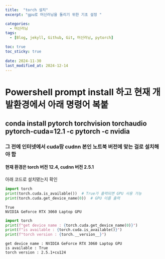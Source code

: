 ```yaml
---
title:  "torch 설치"
excerpt: "gpu로 머신러닝을 돌리기 위한 기초 설정 "

categories:
  - 머신러닝
tags:
  - [Blog, jekyll, Github, Git, 머신러닝, pytorch]

toc: true
toc_sticky: true
 
date: 2024-11-30
last_modified_at: 2024-12-14
---
```

# Powershell prompt install 하고 현재 개발환경에서 아래 명령어 복붙

## conda install pytorch torchvision torchaudio pytorch-cuda=12.1 -c pytorch -c nvidia

### 그 전에 인터넷에서 cuda랑 cudnn 본인 노트북 버전에 맞는 걸로 설치해야 함

#### 현재 환경은 torch 버전 12.4, cudnn 버전 2.5.1

아래 코드로 설치됐는지 확인


```python
import torch
print(torch.cuda.is_available())  # True가 출력되면 GPU 사용 가능
print(torch.cuda.get_device_name(0))  # GPU 이름 출력
```

    True
    NVIDIA GeForce RTX 3060 Laptop GPU
    


```python
import torch
print(f"get device name : {torch.cuda.get_device_name(0)}")
print(f"is available : {torch.cuda.is_available()}")
print(f"torch version : {torch.__version__}")
```

    get device name : NVIDIA GeForce RTX 3060 Laptop GPU
    is available : True
    torch version : 2.5.1+cu124
    


```python

```
